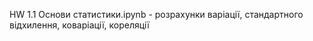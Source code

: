 HW 1.1 Основи статистики.ipynb - розрахунки варіації, стандартного відхилення, коваріації, кореляції

